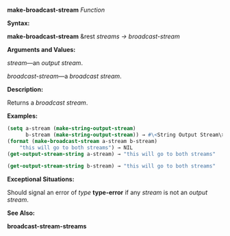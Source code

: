 **make-broadcast-stream** *Function* 



**Syntax:** 



**make-broadcast-stream** &amp;rest *streams → broadcast-stream* 



**Arguments and Values:** 



*stream*—an *output stream*. 



*broadcast-stream*—a *broadcast stream*. 



**Description:** 



Returns a *broadcast stream*. 



**Examples:**
```lisp
(setq a-stream (make-string-output-stream) 
      b-stream (make-string-output-stream)) → #\<String Output Stream\> 
(format (make-broadcast-stream a-stream b-stream) 
	"this will go to both streams") → NIL 
(get-output-stream-string a-stream) → "this will go to both streams" 

(get-output-stream-string b-stream) → "this will go to both streams" 
```
**Exceptional Situations:** 



Should signal an error of *type* **type-error** if any *stream* is not an *output stream*. 



**See Also:** 



**broadcast-stream-streams** 



